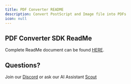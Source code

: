 ```yaml
---
title: PDF Converter README
description: Convert PostScript and Image file into PDFs
icon: null
---
```


## PDF Converter SDK ReadMe

Complete ReadMe document can be found [](https://github.com/datalogics/datalogics.github.io/blob/c600730629950fc9714bcda9ce7fafc31b8eaac4/PDFConverter/ReadMe.pdf)[HERE](https://tinyurl.com/ConverterReadMe).

## Questions?

Join our [Discord](https://discord.com/invite/jNSHcSdRre) or ask our AI Assistant [Scout](https://www.datalogics.com/?askai=true)
